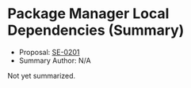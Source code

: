 # Package Manager Local Dependencies (Summary)

* Proposal: [SE-0201](https://github.com/apple/swift-evolution/blob/main/proposals/0201-package-manager-local-dependencies.md)
* Summary Author: N/A

Not yet summarized.
